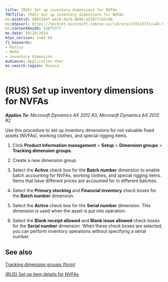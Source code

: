 ```yaml
---
title: (RUS) Set up inventory dimensions for NVFAs
TOCTitle: (RUS) Set up inventory dimensions for NVFAs
ms:assetid: 499128df-e418-4afb-809e-a539ffc85c00
ms:mtpsurl: https://technet.microsoft.com/en-us/library/JJ911373(v=AX.60)
ms:contentKeyID: 52075377
ms.date: 04/18/2014
mtps_version: v=AX.60
f1_keywords:
- Russia
- NVFA
- inventory dimension
audience: Application User
ms.search.region: Russia
---
```


# (RUS) Set up inventory dimensions for NVFAs 


_**Applies To:** Microsoft Dynamics AX 2012 R3, Microsoft Dynamics AX 2012 R2_

Use this procedure to set up inventory dimensions for not valuable fixed assets (NVFAs), working clothes, and special rigging items.

1.  Click **Product information management** \> **Setup** \> **Dimension groups** \> **Tracking dimension groups**.

2.  Create a new dimension group.

3.  Select the **Active** check box for the **Batch number** dimension to enable batch accounting for NVFAs, working clothes, and special rigging items. Items that have different prices are accounted for in different batches.

4.  Select the **Primary stocking** and **Financial inventory** check boxes for the **Batch number** dimension.

5.  Select the **Active** check box for the **Serial number** dimension. This dimension is used when the asset is put into operation.

6.  Select the **Blank receipt allowed** and **Blank issue allowed** check boxes for the **Serial number** dimension. When these check boxes are selected, you can perform inventory operations without specifying a serial number.

## See also

[Tracking dimension groups (form)](https://technet.microsoft.com/en-us/library/hh209465\(v=ax.60\))

[(RUS) Set up item details for NVFAs](rus-set-up-item-details-for-nvfas.md)

  


